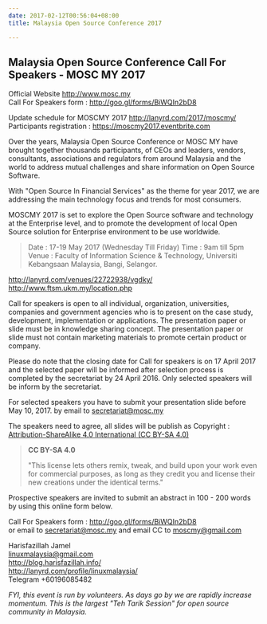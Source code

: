 ```yaml
---
date: 2017-02-12T00:56:04+08:00
title: Malaysia Open Source Conference 2017

---
```


## Malaysia Open Source Conference Call For Speakers - MOSC MY 2017

Official Website http://www.mosc.my  
Call For Speakers form : http://goo.gl/forms/BiWQIn2bD8

Update schedule for MOSCMY 2017 http://lanyrd.com/2017/moscmy/  
Participants registration : https://moscmy2017.eventbrite.com

Over the years, Malaysia Open Source Conference or MOSC MY have brought together thousands participants, of CEOs and leaders, vendors, consultants, associations and regulators from around Malaysia and the world to address mutual challenges and share information on Open Source Software.

With "Open Source In Financial Services" as the theme for year 2017, we are addressing the main technology focus and trends for most consumers.

MOSCMY 2017 is set to explore the Open Source software and technology at the Enterprise level, and to promote the development of local Open Source solution for Enterprise environment to be use worldwide.

> Date : 17-19 May 2017 (Wednesday Till Friday)
> Time : 9am till 5pm
> Venue : Faculty of Information Science & Technology, Universiti Kebangsaan Malaysia, Bangi, Selangor.

http://lanyrd.com/venues/22722938/vgdky/  
http://www.ftsm.ukm.my/location.php 

Call for speakers is open to all individual, organization, universities, companies and government agencies who is to present on the case study, development, implementation or applications. The presentation paper or slide must be in knowledge sharing concept. The presentation paper or slide must not contain marketing materials to promote certain product or company.

Please do note that the closing date for Call for speakers is on 17 April 2017 and the selected paper will be informed after selection process is completed by the secretariat by 24 April 2016. Only selected speakers will be inform by the secretariat.

For selected speakers you have to submit your presentation slide before May 10, 2017. by email to secretariat@mosc.my

The speakers need to agree, all slides will be publish as Copyright : [Attribution-ShareAlike 4.0 International (CC BY-SA 4.0)](http://creativecommons.org/licenses/by-sa/4.0/)

> **CC BY-SA 4.0**
> 
> "This license lets others remix, tweak, and build upon your work even for commercial purposes, as long as they credit you and license their new creations under the identical terms."

Prospective speakers are invited to submit an abstract in 100 - 200 words by using this online form below.

Call For Speakers form : http://goo.gl/forms/BiWQIn2bD8  
or email to secretariat@mosc.my and email CC to moscmy@gmail.com 

Harisfazillah Jamel  
linuxmalaysia@gmail.com  
http://blog.harisfazillah.info/  
http://lanyrd.com/profile/linuxmalaysia/  
Telegram +60196085482

_FYI, this event is run by volunteers. As days go by we are rapidly increase momentum. This is the largest "Teh Tarik Session" for open source community in Malaysia._
